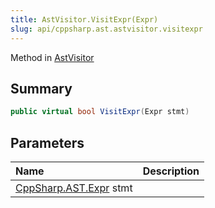 ```yaml
---
title: AstVisitor.VisitExpr(Expr)
slug: api/cppsharp.ast.astvisitor.visitexpr
---
```

Method in [AstVisitor](/api/cppsharp/ast/astvisitor)

## Summary



```csharp
public virtual bool VisitExpr(Expr stmt)
```

## Parameters

|Name|Description|
|:---|:---|
|[CppSharp.AST.Expr](/api/cppsharp/ast/expr) stmt||

